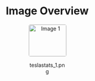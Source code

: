 <h1 style ="text-align: center;"> Image Overview </h1>
<div style="display: flex; flex-wrap: wrap; gap: 10px; justify-content: center;">
<div style="flex: 1 1 calc(33.333% - 20px); max-width: 100px; text-align: center;">
<img src="https://media.evkx.net/multimedia/technology/battery/degradation/teslastats_1_xst.png" alt="Image 1" style="width: 100%; border: 1px solid #ddd; border-radius: 5px;">
<p>teslastats_1.png</p>
</div>
</div>
